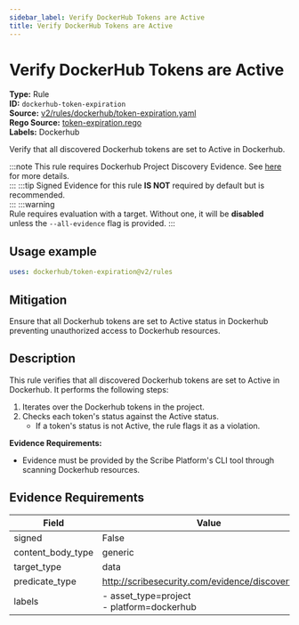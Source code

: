 ```yaml
---
sidebar_label: Verify DockerHub Tokens are Active
title: Verify DockerHub Tokens are Active
---  
```

# Verify DockerHub Tokens are Active  
**Type:** Rule  
**ID:** `dockerhub-token-expiration`  
**Source:** [v2/rules/dockerhub/token-expiration.yaml](https://github.com/scribe-public/sample-policies/blob/main/v2/rules/dockerhub/token-expiration.yaml)  
**Rego Source:** [token-expiration.rego](https://github.com/scribe-public/sample-policies/blob/main/v2/rules/dockerhub/token-expiration.rego)  
**Labels:** Dockerhub  

Verify that all discovered Dockerhub tokens are set to Active in Dockerhub.

:::note 
This rule requires Dockerhub Project Discovery Evidence. See [here](https://deploy-preview-299--scribe-security.netlify.app/docs/platforms/discover#dockerhub-discovery) for more details.  
::: 
:::tip 
Signed Evidence for this rule **IS NOT** required by default but is recommended.  
::: 
:::warning  
Rule requires evaluation with a target. Without one, it will be **disabled** unless the `--all-evidence` flag is provided.
::: 

## Usage example

```yaml
uses: dockerhub/token-expiration@v2/rules
```

## Mitigation  
Ensure that all Dockerhub tokens are set to Active status in Dockerhub preventing unauthorized access to Dockerhub resources.


## Description  
This rule verifies that all discovered Dockerhub tokens are set to Active in Dockerhub.
It performs the following steps:

1. Iterates over the Dockerhub tokens in the project.
2. Checks each token's status against the Active status.
   - If a token's status is not Active, the rule flags it as a violation.

**Evidence Requirements:**
- Evidence must be provided by the Scribe Platform's CLI tool through scanning Dockerhub resources.


## Evidence Requirements  
| Field | Value |
|-------|-------|
| signed | False |
| content_body_type | generic |
| target_type | data |
| predicate_type | http://scribesecurity.com/evidence/discovery/v0.1 |
| labels | - asset_type=project<br/>- platform=dockerhub |

